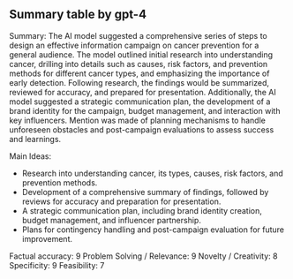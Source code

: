 ## Summary table by gpt-4
Summary: 
The AI model suggested a comprehensive series of steps to design an effective information campaign on cancer prevention for a general audience. The model outlined initial research into understanding cancer, drilling into details such as causes, risk factors, and prevention methods for different cancer types, and emphasizing the importance of early detection. Following research, the findings would be summarized, reviewed for accuracy, and prepared for presentation. Additionally, the AI model suggested a strategic communication plan, the development of a brand identity for the campaign, budget management, and interaction with key influencers. Mention was made of planning mechanisms to handle unforeseen obstacles and post-campaign evaluations to assess success and learnings.

Main Ideas: 
- Research into understanding cancer, its types, causes, risk factors, and prevention methods.
- Development of a comprehensive summary of findings, followed by reviews for accuracy and preparation for presentation.
- A strategic communication plan, including brand identity creation, budget management, and influencer partnership.
- Plans for contingency handling and post-campaign evaluation for future improvement.

Factual accuracy: 9
Problem Solving / Relevance: 9
Novelty / Creativity: 8
Specificity: 9
Feasibility: 7